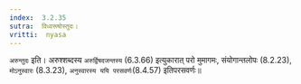 ```yaml
---
index:  3.2.35
sutra:  विध्वरूषोस्तुदः।
vritti:  nyasa
---
```


`अरुन्तुदः` इति। अरुश्शब्दस्य `अरुर्द्विषदजन्तस्य` (6.3.66) इत्युकारात् परो मुमागमः, संयोगान्तलोपः (8.2.23), `मोऽनुस्वारः` (8.3.23), `अनुस्वारस्य ययि परसवर्णः`(8.4.57) इतिपरसवर्णः॥
